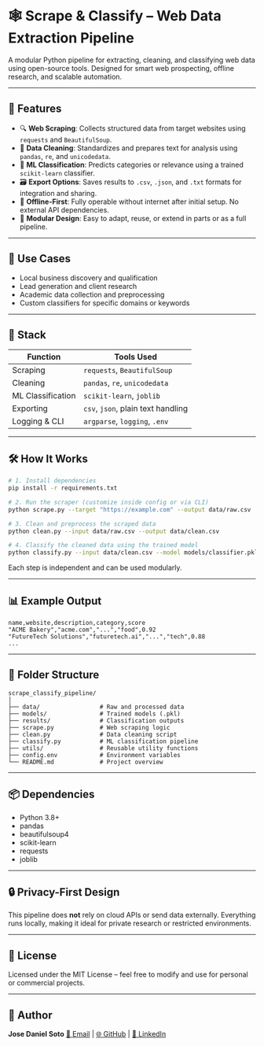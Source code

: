 # 🕸️ Scrape & Classify – Web Data Extraction Pipeline

A modular Python pipeline for extracting, cleaning, and classifying web data using open-source tools. Designed for smart web prospecting, offline research, and scalable automation.

---

## 📌 Features

* 🔍 **Web Scraping**: Collects structured data from target websites using `requests` and `BeautifulSoup`.
* 🧹 **Data Cleaning**: Standardizes and prepares text for analysis using `pandas`, `re`, and `unicodedata`.
* 🧠 **ML Classification**: Predicts categories or relevance using a trained `scikit-learn` classifier.
* 🗃️ **Export Options**: Saves results to `.csv`, `.json`, and `.txt` formats for integration and sharing.
* 🔐 **Offline-First**: Fully operable without internet after initial setup. No external API dependencies.
* 📁 **Modular Design**: Easy to adapt, reuse, or extend in parts or as a full pipeline.

---

## 🚀 Use Cases

* Local business discovery and qualification
* Lead generation and client research
* Academic data collection and preprocessing
* Custom classifiers for specific domains or keywords

---

## 🧰 Stack

| Function          | Tools Used                         |
| ----------------- | ---------------------------------- |
| Scraping          | `requests`, `BeautifulSoup`        |
| Cleaning          | `pandas`, `re`, `unicodedata`      |
| ML Classification | `scikit-learn`, `joblib`           |
| Exporting         | `csv`, `json`, plain text handling |
| Logging & CLI     | `argparse`, `logging`, `.env`      |

---

## 🛠️ How It Works

```bash
# 1. Install dependencies
pip install -r requirements.txt

# 2. Run the scraper (customize inside config or via CLI)
python scrape.py --target "https://example.com" --output data/raw.csv

# 3. Clean and preprocess the scraped data
python clean.py --input data/raw.csv --output data/clean.csv

# 4. Classify the cleaned data using the trained model
python classify.py --input data/clean.csv --model models/classifier.pkl --output results/predictions.csv
```

Each step is independent and can be used modularly.

---

## 📊 Example Output

```csv
name,website,description,category,score
"ACME Bakery","acme.com","...","food",0.92
"FutureTech Solutions","futuretech.ai","...","tech",0.88
...
```

---

## 📂 Folder Structure

```
scrape_classify_pipeline/
│
├── data/                 # Raw and processed data
├── models/               # Trained models (.pkl)
├── results/              # Classification outputs
├── scrape.py             # Web scraping logic
├── clean.py              # Data cleaning script
├── classify.py           # ML classification pipeline
├── utils/                # Reusable utility functions
├── config.env            # Environment variables
└── README.md             # Project overview
```

---

## 📦 Dependencies

* Python 3.8+
* pandas
* beautifulsoup4
* scikit-learn
* requests
* joblib

---

## 🔒 Privacy-First Design

This pipeline does **not** rely on cloud APIs or send data externally. Everything runs locally, making it ideal for private research or restricted environments.

---

## 📌 License

Licensed under the MIT License – feel free to modify and use for personal or commercial projects.

---

## 🙌 Author

**Jose Daniel Soto**
[📧 Email](mailto:jdsotomarin@gmail.com) | [🌐 GitHub](https://github.com/josedaniel-dev/portfolio) | [🔗 LinkedIn](https://linkedin.com/n/josedanielsoto)

